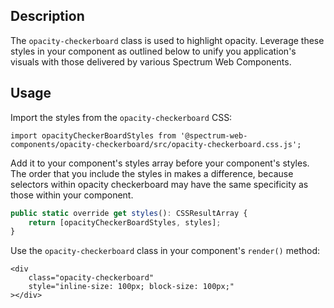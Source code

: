 ## Description

The `opacity-checkerboard` class is used to highlight opacity. Leverage these styles in your component as outlined below to unify you application's visuals with those delivered by various Spectrum Web Components.

## Usage

Import the styles from the `opacity-checkerboard` CSS:

```
import opacityCheckerBoardStyles from '@spectrum-web-components/opacity-checkerboard/src/opacity-checkerboard.css.js';
```

Add it to your component's styles array before your component's styles. The order that you include the styles in makes a difference, because selectors within opacity checkerboard may have the same
specificity as those within your component.

```js
public static override get styles(): CSSResultArray {
    return [opacityCheckerBoardStyles, styles];
}
```

Use the `opacity-checkerboard` class in your component's `render()` method:

```html-live demo
<div
    class="opacity-checkerboard"
    style="inline-size: 100px; block-size: 100px;"
></div>
```
